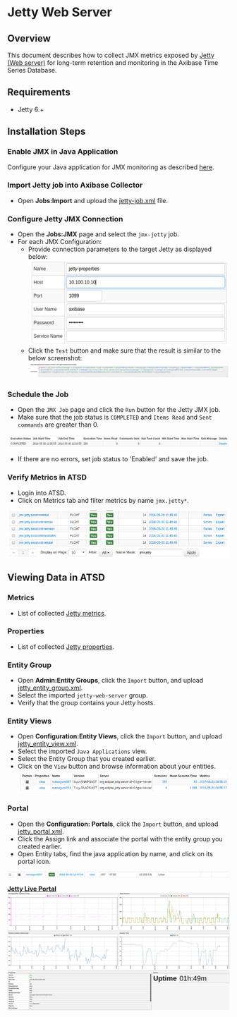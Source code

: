 # Jetty Web Server

## Overview

This document describes how to collect JMX metrics exposed by [Jetty (Web server)](http://www.eclipse.org/jetty/) for long-term retention and monitoring in the Axibase Time Series Database.

## Requirements

* Jetty 6.+

## Installation Steps

### Enable JMX in Java Application

Configure your Java application for JMX monitoring as described [here](../../jmx.md).

### Import Jetty job into Axibase Collector

 * Open **Jobs:Import** and upload the [jetty-job.xml](configs/jetty_job.xml) file.

### Configure Jetty JMX Connection

* Open the **Jobs:JMX** page and select the `jmx-jetty` job.
* For each JMX Configuration:
    * Provide connection parameters to the target Jetty as displayed below:
    ![](images/jetty_jmx_configuration.png)
    * Click the `Test` button and make sure that the result is similar to the below screenshot:
    ![](images/jetty_test_jmx_configuration.png)

### Schedule the Job

* Open the `JMX Job` page and click the `Run` button for the Jetty JMX job.
* Make sure that the job status is `COMPLETED` and `Items Read` and `Sent commands` are greater than 0.

![](images/test_run.png)

* If there are no errors, set job status to 'Enabled' and save the job.

### Verify Metrics in ATSD

* Login into ATSD.
* Click on Metrics tab and filter metrics by name `jmx.jetty*`.

![](images/jetty_metrics.png)

## Viewing Data in ATSD

### Metrics

* List of collected [Jetty metrics](metric-list.md).

### Properties

* List of collected [Jetty properties](properties-list.md).


### Entity Group

* Open **Admin:Entity Groups**, click the `Import` button, and upload  [jetty_entity_group.xml](configs/jetty_entity_group.xml).
* Select the imported `jetty-web-server` group.
* Verify that the group contains your Jetty hosts.


### Entity Views

* Open **Configuration:Entity Views**, click the `Import` button, and upload  [jetty_entity_view.xml](configs/jetty_entity_view.xml).
* Select the imported `Java Applications` view.
* Select the Entity Group that you created earlier.
* Click on the `View` button and browse information about your entities.
![](images/jetty_entity_view.png)


### Portal
* Open the **Configuration: Portals**, click the `Import` button, and upload [jetty_portal.xml](configs/jetty_portal.xml).
* Click the Assign link and associate the portal with the entity group you created earlier.
* Open Entity tabs, find the java application by name, and click on its portal icon.

![](images/jetty_portal_icon.png)

[**Jetty Live Portal**](http://apps.axibase.com/chartlab/4bcd2299)
![](images/jetty_portal.png)
